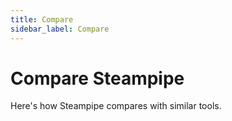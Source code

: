 ```yaml
---
title: Compare
sidebar_label: Compare
---
```


# Compare Steampipe

Here's how Steampipe compares with similar tools.


